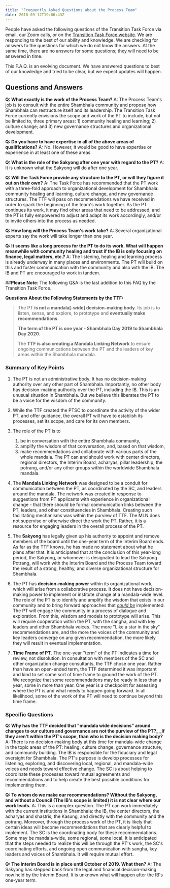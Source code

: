 ```yaml
---
title: "Frequently Asked Questions about the Process Team"
date: 2018-09-12T19:06:43Z
---
```


People have asked the following questions of the Transition Task Force via email, our Zoom calls, or on the [Transition Task Force website](https://www.shambhala-transition.org/contact/). We are responding to the best of our ability and knowledge. We are checking for answers to the questions for which we do not know the answers. At the same time, there are no answers for some questions; they will need to be answered in time.

This F.A.Q. is an evolving document.  We have answered questions to best of our knowledge and tried to be clear, but we expect updates will happen.

## Questions and Answers

**Q:  What exactly is the work of the Process Team?**
A:  The Process Team's job is to consult with the entire Shambhala community and propose how Shambhala can restructure itself and its leadership. The Transition Task Force currently envisions the scope and work of the PT to include, but not be limited to, three primary areas: 1) community healing and learning; 2) culture change; and 3) new governance structures and organizational development.

**Q:  Do you have to have expertise in all of the above areas of qualifications?**
A:  No. However, it would be good to have expertise or experience in at least one of these areas.

**Q:  What is the role of the Sakyong after one year with regard to the PT?**
A:  It is unknown what the Sakyong will do after one year.

**Q:  Will the Task Force provide any structure to the PT, or will they figure it out on their own?**
A:  The Task Force has recommended that the PT work with a three-fold approach to organizational development for Shambhala: community healing and learning, culture change, and new governance structures. The TTF will pass on recommendations we have received in order to spark the beginning of the team's work together.  As the PT continues its work, it may find other areas that need to be addressed, and the PT is fully empowered to adjust and adapt its work accordingly, and/or to invite others into the process as needed.

**Q:  How long will the Process Team's work take?**
A:  Several organizational experts say the work will take longer than one year.

**Q: It seems like a long process for the PT to do its work. What will happen meanwhile with community healing and trust if the IB is only focusing on finance, legal matters, etc.?**
A: The listening, healing and learning process is already underway in many places and environments. The PT will build on this and foster communication with the community and also with the IB. The IB and PT are encouraged to work in tandem.

##__Please Note__: The following Q&A is the last addition to this FAQ by the Transition Task Force.

**Questions About the Following Statements by the TTF:**

> The PT **is not a mandala[-wide] decision-making body**. Its job is to listen, sense, and explore, to prototype and **eventually make recommendations**.
>
> **The term of the PT is one year - Shambhala Day 2019 to Shambhala Day 2020.** 
>
> The **TTF is also creating a Mandala Linking Network** to ensure ongoing communications between the PT and the leaders of key areas within the Shambhala mandala.

### Summary of Key Points

1. The PT is not an administrative body. It has no decision-making authority over any other part of Shambhala. Importantly, no other body has decision-making authority over the PT, including the IB. This is an unusual situation in Shambhala. But we believe this liberates the PT to be a voice for the wisdom of the community.

2. While the TTF created the PTSC to coordinate the activity of the wider PT, and offer guidance, the overall PT will have to establish its processes, set its scope, and care for its own members. 

3. The role of the PT is to
    1.  be in conversation with the entire Shambhala community,
    1.  amplify the wisdom of that conversation, and, based on that wisdom,
    1.  make recommendations and collaborate with various parts of the whole mandala.
  The PT can and should work with center directors, regional directors, the Interim Board, acharyas, pillar leadership, the potrang, and/or any other groups within the worldwide Shambhala mandala.

4. The **Mandala Linking Network** was designed to be a conduit for communication between the PT, as coordinated by the SC, and leaders around the mandala. The network was created in response to suggestions from PT applicants with experience in organizational change - that there should be formal communication links between the PT, leaders, and other constituencies in Shambhala. Creating such facilitating mechanisms was within the purview of TTF. The MLN does not supervise or otherwise direct the work the PT. Rather, it is a resource for engaging leaders in the overall process of the PT.

5. The **Sakyong** has legally given up his authority to appoint and remove members of the board until the one-year term of the Interim Board ends. As far as the TTF knows, he has made no statement about what he plans after that. It is anticipated that at the conclusion of this year-long period, the Sakyong, or whomever is designated to lead the Sakyong Potrang, will work with the Interim Board and the Process Team toward the result of a strong, healthy, and diverse organizational structure for Shambhala.

6. The PT has **decision-making power** within its organizational work, which will arise from a collaborative process. It does not have decision-making power to implement or institute change at a mandala-wide level. The role of the PT is to identify and amplify the wisdom that exists in our community and to bring forward approaches that _<span style="text-decoration:underline;">could be</span>_ implemented. The PT will engage the community in a process of dialogue and exploration. From this, wisdom and models to prototype will arise. This will require cooperation within the PT, with the sangha, and with key leaders and other Shambhala voices. The more "Like a star in the sky" recommendations are, and the more the voices of the community and key leaders converge on any given recommendation, the more likely they will result in eventual implementation.

7. **Time Frame of PT.** The one-year "term" of the PT indicates a time for review, not dissolution. In consultation with members of the SC and other organization change consultants, the TTF chose one year. Rather than have an open-ended term, the TTF determined it was important and kind to set some sort of time frame to ground the work of the PT. We recognize that some recommendations may be ready in less than a year, some in more than year. One year is a checkpoint for assessing where the PT is and what needs to happen going forward. In all likelihood, some of the work of the PT will need to continue beyond this time frame.

### Specific Questions

**Q: Why has the TTF decided that "mandala wide decisions" around changes to our culture and governance are not the purview of the PT?_ _If they aren't within the PT's scope, than who is the decision making body?**
A: There is no decision-making body at this time for mandala-wide change in the topic areas of the PT:  healing, culture change, governance structure, and community building. The IB is responsible for the fiduciary and legal oversight for Shambhala. The PT's purpose is develop processes for listening, exploring, and discovering local, regional, and mandala-wide voices and needs toward effective change. The SC is about helping to coordinate these processes toward mutual agreements and recommendations and to help create the best possible conditions for implementing them.  

**Q: To whom do we make our recommendations? Without the Sakyong, and without a Council (The IB's scope is limited) it is not clear where our work leads.**
A: This is a complex question. The PT can work immediately with the current institutions in Shambhala: the IB, the center directors, the acharyas and shastris, the Kasung, and directly with the community and the potrang. Moreover, through the process work of the PT, it is likely that certain ideas will become recommendations that are clearly helpful to implement. The SC is the coordinating body for these recommendations. Some may be mandala-wide, some regional, some local. It is anticipated that the steps needed to realize this will be through the PT's work, the SC's coordinating efforts, and ongoing open communication with sangha, key leaders and voices of Shambhala. It will require mutual effort.

**Q:  The Interim Board is in place until October of 2019.  What then?** 
A: The Sakyong has stepped back from the legal and financial decision-making now held by the Interim Board. It is unknown what will happen after the IB's one-year term.  

